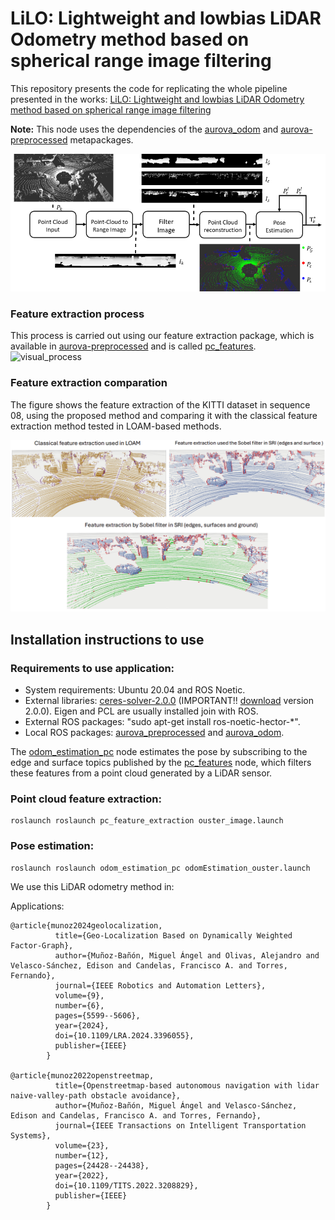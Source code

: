 # LiLO: Lightweight and lowbias LiDAR Odometry method based on spherical range image filtering

This repository presents the code for replicating the whole pipeline presented in the works: [LiLO: Lightweight and lowbias LiDAR Odometry method based on spherical range image filtering](https://arxiv.org/abs/2311.07291)

**Note:** This node uses the dependencies of the [aurova_odom](https://github.com/AUROVA-LAB/aurova_odom/tree/main) and [aurova-preprocessed](https://github.com/AUROVA-LAB/aurova_preprocessed) metapackages.


![pipeline](LiLO_pipeline.png)

<!---
Citations [[Preprint](https://arxiv.org/abs/2311.07291)]:
``` 
@article{velasco2023lilo,
  title={LiLO: Lightweight and low-bias LiDAR odometry method based on spherical range image filtering},
  author={Velasco-S{\'a}nchez, Edison P and Mu{\~n}oz-Ba{\~n}{\'o}n, Miguel {\'A}ngel and Candelas, Francisco A and Puente, Santiago T and Torres, Fernando},
  journal={arXiv preprint arXiv:2311.07291},
  year={2023}
}
```
-->

### Feature extraction process
This process is carried out using our feature extraction package, which is available in [aurova-preprocessed](https://github.com/AUROVA-LAB/aurova_preprocessed) and is called [pc_features](https://github.com/AUROVA-LAB/aurova_preprocessed/tree/master/pc_features).
![visual_process](feature_extraction_LiLO.gif)

### Feature extraction comparation 
The figure shows the feature extraction of the KITTI dataset in sequence 08, using the proposed method and comparing it with the classical feature extraction method tested in LOAM-based methods.

![comparation](feature_extraction_comparation.png)


## Installation instructions to use

### Requirements to use application:

- System requirements: Ubuntu 20.04 and ROS Noetic.
- External libraries: [ceres-solver-2.0.0](http://ceres-solver.org/installation.html) (IMPORTANT!! [download](https://drive.google.com/file/d/1acZtn_jaHfj2BVgwaDnQH2Lz-7022F1-/view?usp=share_link) version 2.0.0). Eigen and PCL are usually installed join with ROS.
- External ROS packages: "sudo apt-get install ros-noetic-hector-\*".
- Local ROS packages: [aurova_preprocessed](https://github.com/AUROVA-LAB/aurova_preprocessed) and [aurova_odom](https://github.com/AUROVA-LAB/aurova_odom).

The [odom_estimation_pc](https://github.com/AUROVA-LAB/aurova_odom/tree/main/odom_estimation_pc) node estimates the pose by subscribing to the edge and surface topics published by the [pc_features](https://github.com/AUROVA-LAB/aurova_preprocessed/tree/master/pc_features) node, which filters these features from a point cloud generated by a LiDAR sensor.

### Point cloud feature extraction:


```shell
roslaunch roslaunch pc_feature_extraction ouster_image.launch
```

### Pose estimation:

```shell
roslaunch roslaunch odom_estimation_pc odomEstimation_ouster.launch
```

We use this LiDAR odometry method in:

Applications:
``` 
@article{munoz2024geolocalization,
          title={Geo-Localization Based on Dynamically Weighted Factor-Graph},
          author={Muñoz-Bañón, Miguel Ángel and Olivas, Alejandro and Velasco-Sánchez, Edison and Candelas, Francisco A. and Torres, Fernando},
          journal={IEEE Robotics and Automation Letters},
          volume={9},
          number={6},
          pages={5599--5606},
          year={2024},
          doi={10.1109/LRA.2024.3396055},
          publisher={IEEE}
        }

@article{munoz2022openstreetmap,
          title={Openstreetmap-based autonomous navigation with lidar naive-valley-path obstacle avoidance},
          author={Muñoz-Bañón, Miguel Ángel and Velasco-Sánchez, Edison and Candelas, Francisco A. and Torres, Fernando},
          journal={IEEE Transactions on Intelligent Transportation Systems},
          volume={23},
          number={12},
          pages={24428--24438},
          year={2022},
          doi={10.1109/TITS.2022.3208829},
          publisher={IEEE}
        }
```